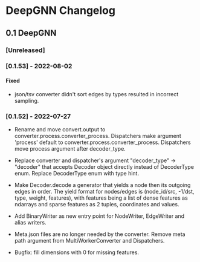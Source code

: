 # DeepGNN Changelog

## 0.1 DeepGNN

### [Unreleased]

### [0.1.53] - 2022-08-02

#### Fixed
- json/tsv converter didn't sort edges by types resulted in incorrect sampling.

### [0.1.52] - 2022-07-27

* Rename and move convert.output to converter.process.converter_process. Dispatchers make argument 'process' default to converter.process.converter_process. Dispatchers move process argument after decoder_type.

* Replace converter and dispatcher's argument "decoder_type" -> "decoder" that accepts Decoder object directly instead of DecoderType enum. Replace DecoderType enum with type hint.

* Make Decoder.decode a generator that yields a node then its outgoing edges in order. The yield format for nodes/edges is (node_id/src, -1/dst, type, weight, features), with features being a list of dense features as ndarrays and sparse features as 2 tuples, coordinates and values.

* Add BinaryWriter as new entry point for NodeWriter, EdgeWriter and alias writers.

* Meta.json files are no longer needed by the converter. Remove meta path argument from MultiWorkerConverter and Dispatchers.

* Bugfix: fill dimensions with 0 for missing features.
